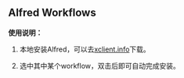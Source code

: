 ## Alfred Workflows

**使用说明：**

1. 本地安装Alfred，可以去[xclient.info](http://mdp.tylingsoft.com/)下载。

2. 选中其中某个workflow，双击后即可自动完成安装。